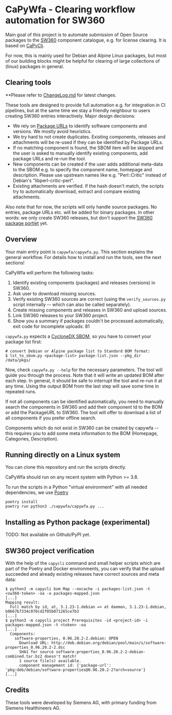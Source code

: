 <!--
SPDX-FileCopyrightText: 2019-2025 Siemens
SPDX-FileCopyrightText: 2019-2025 Siemens Healthineers

SPDX-License-Identifier: MIT
-->

# CaPyWfa - Clearing workflow automation for SW360

Main goal of this project is to automate submission of Open Source packages
to the [SW360](https://github.com/eclipse-sw360/sw360) component catalogue,
e.g. for license clearing. It is based on [CaPyCli](https://github.com/sw360/capycli).

For now, this is mainly used for Debian and Alpine Linux packages, but most of
our building blocks might be helpful for clearing of large collections of
(linux) packages in general.

## Clearing tools

**Please refer to [ChangeLog.md](ChangeLog.md) for latest changes.

These tools are designed to provide full automation e.g. for integration in CI
pipelines, but at the same time we stay a friendly neighbour to users creating SW360
entries interactively. Major design decisions:

* We rely on [Package URLs](https://github.com/package-url/purl-spec/) to
  identify software components and versions. We mostly avoid heuristics.
* We try hard to not create duplicates. Existing components, releases and
  attachments will be re-used if they can be identified by Package URLs.
* If no matching component is found, the SBOM item will be skipped and
  the user is asked to manually identify existing components, add package
  URLs and re-run the tool.
* New components can be created if the user adds additional meta-data to
  the SBOM e.g. to specify the component name, homepage and description. Please
  use upstream names like e.g. "Perl::Critic" instead of Debian's
  "libperl-critic-perl".
* Existing attachments are verified. If the hash doesn't match, the scripts try
  to automatically download, extract and compare existing attachments.

Also note that for now, the scripts will only handle source packages. No
entries, package URLs etc. will be added for binary packages. In other words:
we only create SW360 releases, but don't support the
[SW360 package portlet](https://github.com/eclipse-sw360/sw360/pull/1999) yet.

## Overview

Your main entry point is `capywfa/capywfa.py`. This section explains the general
workflow. For details how to install and run the tools, see the next sections!

CaPyWfa will perform the following tasks:

1. Identify existing components (packages) and releases (versions) in SW360.
2. Ask user to download missing sources.
3. Verify existing SW360 sources are correct (using the `verify_sources.py`
   script internally -- which can also be called separately).
4. Create missing components and releases in SW360 and upload sources.
5. Link SW360 releases to your SW360 project.
6. Show you a summary if packages couldn't be processed automatically,
   exit code for incomplete uploads: 81

`capywfa.py` expects a [CycloneDX SBOM](https://cyclonedx.org/), so
you have to convert your package list first:

```shell
# convert Debian or Alpine package list to Standard BOM format:
$ lst_to_sbom.py <package-list> package-list.json --pkg_dir /data/pkgs/
```

Now, check `capywfa.py --help` for the necessary parameters. The tool will guide
you through the process. Note that it will write an updated BOM after each step.
In general, it should be safe to interrupt the tool and re-run it at any time.
Using the output BOM from the last step will save some time in repeated runs.

If not all components can be identified automatically, you need to manually
search the components in SW360 and add their component Id to the BOM or add the
PackageURL to SW360. The tool will offer to download a list of all components if
you prefer offline search.

Components which do not exist in SW360 can be created by capywfa
-- this requires you to add some meta information to the BOM (Homepage,
Categories, Description).

## Running directly on a Linux system

You can clone this repository and run the scripts directly.

CaPyWfa should run on any recent system with Python >= 3.8.

To run the scripts in a Python "virtual environment" with all needed
dependencies, we use [Poetry](https://python-poetry.org/docs/)

```shell
poetry install
poetry run python3 ./capywfa/capywfa.py ...
```

## Installing as Python package (experimental)

TODO: Not available on Github/PyPI yet.

## SW360 project verification

With the help of the `capycli` command and small helper scripts which are
part of the Poetry and Docker environments, you can verify that the upload
succeeded and already existing releases have correct sources and meta data:

```shell
$ python3 -m capycli bom Map --nocache -i packages-list.json -t <sw360-token> -oa -o packages-mapped.json
[...]
Mapping result:
  Full match by id, at, 3.1.23-1.debian => at daemon, 3.1.23-1.debian, b0667b7334c070cd2f05b071265ce7b3
[...]
$ python3 -m capycli project Prerequisites -id <project-id> -i packages-mapped.json -t <token> -oa
[...]
  Components:
    software-properties, 0.96.20.2-2.debian: OPEN
      Download URL: http://deb.debian.org/debian/pool/main/s/software-properties_0.96.20.2-2.dsc
      SHA1 for source software-properties_0.96.20.2-2-debian-combined.tar.bz2 doesn't match!
      1 source file(s) available.
      component management id: {'package-url': 'pkg:deb/debian/software-properties@0.96.20.2-2?arch=source'}
[...]
```

## Credits

These tools were developed by Siemens AG, with primary funding from Siemens Healthineers AG.

